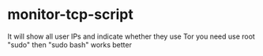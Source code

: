 # monitor-tcp-script
It will show all user IPs and indicate whether they use Tor
you need use root "sudo"
then "sudo bash" works better

